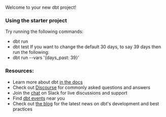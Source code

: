 Welcome to your new dbt project!

### Using the starter project

Try running the following commands:
- dbt run
- dbt test
If you want to change the default 30 days, to say 39 days then run the following:
- dbt run --vars '{days_past: 39}'



### Resources:
- Learn more about dbt [in the docs](https://docs.getdbt.com/docs/introduction)
- Check out [Discourse](https://discourse.getdbt.com/) for commonly asked questions and answers
- Join the [chat](https://community.getdbt.com/) on Slack for live discussions and support
- Find [dbt events](https://events.getdbt.com) near you
- Check out [the blog](https://blog.getdbt.com/) for the latest news on dbt's development and best practices
